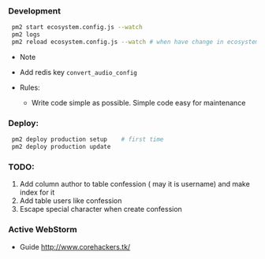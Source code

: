 ### Development
```bash
 pm2 start ecosystem.config.js --watch
 pm2 logs
 pm2 reload ecosystem.config.js --watch # when have change in ecosystem file
```

* Note
- Add redis key `convert_audio_config`

- Rules:
  - Write code simple as possible. Simple code easy for maintenance
### Deploy:
```bash
 pm2 deploy production setup    # first time
 pm2 deploy production update
```

### TODO:
1. Add column author to table confession ( may it is username) and make index for it
2. Add table users like confession
3. Escape special character when create confession


### Active WebStorm
- Guide http://www.corehackers.tk/
